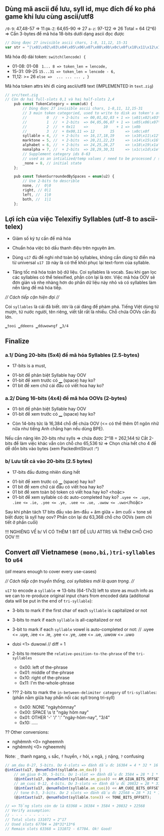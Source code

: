## Dùng mã ascii để lưu, syll id, mục đích để ko phá game khi lưu cùng ascii/utf8
`/0-9`: 47,48-57 => 11
`@A-Z`: 64,65-90 => 27
 `a-z`: 97-122   => 26
Total = 64 (2^6) => Cần 3-bytes để mã hóa 18-bits dưới dạng ascii đọc được

```js
// Dùng được 27 invisible ascii chars, 1-8, 11,12, 15-31
var str = "|\x01\x02\x03\x04\x05\x06\x07\x08\x0b\x0c\x0f\x10\x11\x12\x13\x14\x15\x16\x17\x18\x19\x1a\x1b\x1c\x1d\x1e\x1f|";
```
Mã hóa độ dài token: `switch(lencode) {`
* 01-08: 01-08          ` 1... 8 => token_len = lencode,`
* 15-31: 09-25          `15...31 => token_len = lencode - 6,`
* 11,12: >= 26             `else =>  ... ... ... , }`

Mã hóa token attrs khi đi cùng ascii/utf8 text (IMPLEMENTED in `text.zig`)
```js
// src/text.zig
// Còn dư hai full-slots 0,1 và hai half-slots 2,4
    pub const TokenCategory = enum(u6) {
        // Dùng được 27 invisible ascii chars, 1-8,11, 12,15-31
        // 3 main token categoried, used to write to disk as token's attrs
        //         0  //  + 2-bits  => 00,01,02,03 + 1 => \x01\x02\x03\x04
        //         1  //  + 2-bits  => 04,05,06,07 + 1 => \x05\x06\x07\x08
        //         2  //  + 0x11    =>       10    + 1 => \x0b
        //         3  //  + 0x00,11 => 12       15     => \x0c\x0f
        syllable = 4, //  + 2-bits  => 16,17,18,19     => \x10\x11\x12\x13
        marktone = 5, //  + 2-bits  => 20,21,22,23     => \x14\x15\x16\x17
        alphabet = 6, //  + 2-bits  => 24,25,26,27     => \x18\x19\x1a\x1b
        nonalpha = 7, //  + 2-bits  => 28,29,30,31     => \x1c\x1d\x1e\x1f
        // Supplement category ids 8-63
        // used as an intialized/temp values / need to be processed / state machine
        _none = 8, // initial state
    };

    pub const TokenSurroundedBySpaces = enum(u2) {
        // Use 2-bits to describle
        none, //  0|0
        right, // 0|1
        left, //  1|0
        both, //  1|1
    };
```
## Lợi ích của việc Telexifiy Syllables (utf-8 to ascii-telex)

* Giảm số ký tự cần để mã hóa

* Chuẩn hóa việc bỏ dấu thanh điệu trên nguyên âm.

* Dùng `u17` đủ để nghi nhớ toàn bộ syllables, không cần dùng từ điển mà từ universal `u17 ID` này là có thể khôi phục lại text-form của syllable.

* Tăng tốc mã hóa toàn bộ dữ liệu. Coi syllables là vocab. Sau khi gạn lọc các syllables có thể telexified, phần còn lại là `OOV`. Việc mã hóa OOV sẽ đơn giản và nhẹ nhàng hơn do phần dữ liệu này nhỏ và có syllables làm nền tảng để mã hóa tiếp.

*// Cách tiếp cận hiện đại //*

Coi `syllables` là cái đã biết. `OOV` là cái đáng để phám phá. Tiếng Việt dùng từ mượn, từ nước người, tên riêng, viết tắt rất là nhiều. Chỗ chứa OOVs cần đủ lớn.

`▁tooi ▁ddeens ▁dduwowngf ▁3/4`


## Finalize

### a.1/ Dùng 20-bits (5x4) để mã hóa Syllables (2.5-bytes)
* 17-bits is a must, 
+ 01-bit để phân biệt Syllable hay OOV
+ 01-bit để xem trước có ▁ (space) hay ko? 
+ 01 bit để xem chữ cái đầu có viết hoa hay ko? 

### a.2/ Dùng 16-bits (4x4) để mã hóa OOVs (2-bytes)
- 01-bit để phân biệt Syllable hay OOV 
- 01-bit để xem trước có ▁ (space) hay ko? 
* Còn 14-bits tức là 16,384 chỗ để chứa OOV 
(<= có thể thêm 01 ngôn nhữ nữa như tiếng Anh chẳng hạn nếu dùng BPE).

Nếu cần nâng lên 20-bits như sylls => chứa được 2^18 = 262,144 từ
Cắt 2-bits để làm việc khác vẫn còn chỗ cho 65,536 từ
=> Chọn chia hết cho 4 để dễ dồn bits vào bytes (xem PackedIntStruct :^)

### b/ Lưu tất cả vào 20-bits (2.5 bytes)
* 17-bits đầu đương nhiên dùng hết
+ 01-bit để xem trước có ▁ (space) hay ko? 
+ 01 bit để xem chữ cái đầu có viết hoa hay ko? 
+ 01 bit để xem toàn bộ token có viết hoa hay ko?
<hoặc>
+ 01-bit để xem syllable có dc auto-completed hay ko? `.uyee <= .uye, .iee <= .ie, .yee <= .ye, .uee <= .ue, .uwow <= .uwo`</hoặc>

Sau khi phân tách 17 bits đầu vào âm-đầu + âm giữa + âm cuối + tone sẽ biết được là syll hay oov? Phần còn lại dư 63,368 chỗ cho OOVs (xem chi tiết ở phần cuối)

!!! NGHIÊNG VỀ b/ VÌ CÓ THÊM 1 BIT ĐỂ LƯU ATTRS VÀ THÊM CHỖ CHO OOV !!!

## Convert *all* Vietnamese `(mono,bi,)tri-syllables` to `u64`
(*all* means enough to cover every use-cases)

*// Cách tiếp cận truyền thống, coi syllables mới là quan trọng. //*

`u17` to encode a `syllable` => 13-bits (64-17x3) left to store as much info as we can to re-produce original input chars from encoded data (additonal data will be put in the end of `tri-syllable`):

* 3-bits to mark if the first char of each `syllable` is capitalized or not

* 3-bits to mark if each `syllable` is all-capitalized or not

* 3-bit to mark if each `syllable` vowel is auto-completed or not:
// .uyee <= .uye, .iee <= .ie, .yee <= .ye, .uee <= .ue, .uwow <= .uwo
+ dưoi <1> duwowi	// diff = 1

* 2-bits to mesure the `relative-position-to-the-phrase` of the `tri-syllables`
	+ 0x00: left   of the-phrase
	+ 0x01: middle of the-phrase
	+ 0x10: right  of the-phrase
	+ 0x11: I'm the-whole-phrase

* ??? 2-bits to mark the `in-between-delimiter category` of `tri-syllables`:
(phần nằm giữa hay phần nối các syll trong tri-syll)
	+ 0x00: NONE       	    	"ngàyhômnay"
	+ 0x00: SPACE \s \t 		"ngày hôm nay"
	+ 0x01: OTHER '-' '/' ':'   "ngày-hôm-nay", "3/4"
	+ 0x10: .....

?? Other conversions:

+ nghêmnh  <0> ngheemnh
+ nghêmnhj <0> ngheemnhj

Note: `_` thanh ngang, `s` sắc, `f` huyền, `r` hỏi, `x` ngã, `j` nặng, `?` confusing


```js <= zig
// am_dau 0-27, 5-bits. Dư 4-slots => đánh dấu đc 16384 = 4 * 32 * 16 * 8
@intCast(u17, @enumToInt(syllable.am_dau)) |
    // am_giua 0-30, 5-bits. Dư 1-slot => đánh dấu đc 3584 = 28 * 1 * 16 * 8
    (@intCast(u17, @enumToInt(syllable.am_giua)) << AM_GIUA_BITS_OFFSET) |
    // am_cuoi 0-12, 4-bits. Dư 3-slots => đánh dấu đc 20832 = 28 * 31 * 3 * 8
    (@intCast(u17, @enumToInt(syllable.am_cuoi)) << AM_CUOI_BITS_OFFSET) |
    // tone 0-5, 3-bits. Dư 2 slots => đánh dấu đc 22568 = 28 * 31 * 13 * 2
    (@intCast(u17, @enumToInt(syllable.tone)) << TONE_BITS_OFFSET);

// => Tổng slots còn dư là 63368 = 16384 + 3584 + 20832 + 22568
// Verify assumption:
// - - - - - - - - -
// Total slots 131072 = 2^17
// Used slots 67704 = 28*31*13*6
// Remain slots 63368 = 131072 - 67704. Ok! Good!
```